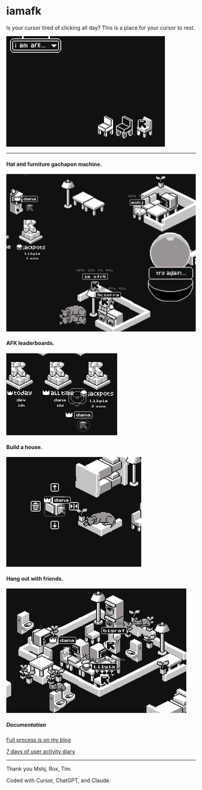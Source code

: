 # iamafk
Is your cursor tired of clicking all day? This is a place for your cursor to rest.


![promo](/docs/promo.png)


---



#### Hat and furniture gachapon machine.


![gacha](/docs/gacha.png)


#### AFK leaderboards.


![leaderboard](/docs/leaderboard.png)



#### Build a house.


![furniture](/docs/furniture.png)



#### Hang out with friends.


![friends](/docs/friends.png)





##### Documentation

[Full process is on my blog](https://digi.dana.nyc/blog/cursor-hotel)

  
[7 days of user activity diary](https://digi.dana.nyc/blog/cursor-diary)


---

Thank you Mshj, Rox, Tim.


Coded with Cursor, ChatGPT, and Claude.
